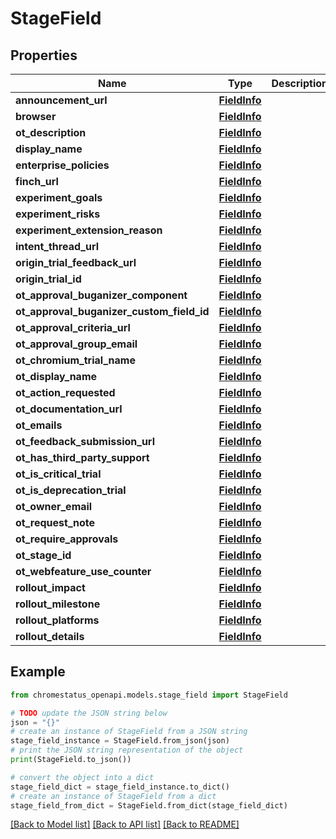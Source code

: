 # StageField


## Properties

Name | Type | Description | Notes
------------ | ------------- | ------------- | -------------
**announcement_url** | [**FieldInfo**](FieldInfo.md) |  | [optional] 
**browser** | [**FieldInfo**](FieldInfo.md) |  | [optional] 
**ot_description** | [**FieldInfo**](FieldInfo.md) |  | [optional] 
**display_name** | [**FieldInfo**](FieldInfo.md) |  | [optional] 
**enterprise_policies** | [**FieldInfo**](FieldInfo.md) |  | [optional] 
**finch_url** | [**FieldInfo**](FieldInfo.md) |  | [optional] 
**experiment_goals** | [**FieldInfo**](FieldInfo.md) |  | [optional] 
**experiment_risks** | [**FieldInfo**](FieldInfo.md) |  | [optional] 
**experiment_extension_reason** | [**FieldInfo**](FieldInfo.md) |  | [optional] 
**intent_thread_url** | [**FieldInfo**](FieldInfo.md) |  | [optional] 
**origin_trial_feedback_url** | [**FieldInfo**](FieldInfo.md) |  | [optional] 
**origin_trial_id** | [**FieldInfo**](FieldInfo.md) |  | [optional] 
**ot_approval_buganizer_component** | [**FieldInfo**](FieldInfo.md) |  | [optional] 
**ot_approval_buganizer_custom_field_id** | [**FieldInfo**](FieldInfo.md) |  | [optional] 
**ot_approval_criteria_url** | [**FieldInfo**](FieldInfo.md) |  | [optional] 
**ot_approval_group_email** | [**FieldInfo**](FieldInfo.md) |  | [optional] 
**ot_chromium_trial_name** | [**FieldInfo**](FieldInfo.md) |  | [optional] 
**ot_display_name** | [**FieldInfo**](FieldInfo.md) |  | [optional] 
**ot_action_requested** | [**FieldInfo**](FieldInfo.md) |  | [optional] 
**ot_documentation_url** | [**FieldInfo**](FieldInfo.md) |  | [optional] 
**ot_emails** | [**FieldInfo**](FieldInfo.md) |  | [optional] 
**ot_feedback_submission_url** | [**FieldInfo**](FieldInfo.md) |  | [optional] 
**ot_has_third_party_support** | [**FieldInfo**](FieldInfo.md) |  | [optional] 
**ot_is_critical_trial** | [**FieldInfo**](FieldInfo.md) |  | [optional] 
**ot_is_deprecation_trial** | [**FieldInfo**](FieldInfo.md) |  | [optional] 
**ot_owner_email** | [**FieldInfo**](FieldInfo.md) |  | [optional] 
**ot_request_note** | [**FieldInfo**](FieldInfo.md) |  | [optional] 
**ot_require_approvals** | [**FieldInfo**](FieldInfo.md) |  | [optional] 
**ot_stage_id** | [**FieldInfo**](FieldInfo.md) |  | [optional] 
**ot_webfeature_use_counter** | [**FieldInfo**](FieldInfo.md) |  | [optional] 
**rollout_impact** | [**FieldInfo**](FieldInfo.md) |  | [optional] 
**rollout_milestone** | [**FieldInfo**](FieldInfo.md) |  | [optional] 
**rollout_platforms** | [**FieldInfo**](FieldInfo.md) |  | [optional] 
**rollout_details** | [**FieldInfo**](FieldInfo.md) |  | [optional] 

## Example

```python
from chromestatus_openapi.models.stage_field import StageField

# TODO update the JSON string below
json = "{}"
# create an instance of StageField from a JSON string
stage_field_instance = StageField.from_json(json)
# print the JSON string representation of the object
print(StageField.to_json())

# convert the object into a dict
stage_field_dict = stage_field_instance.to_dict()
# create an instance of StageField from a dict
stage_field_from_dict = StageField.from_dict(stage_field_dict)
```
[[Back to Model list]](../README.md#documentation-for-models) [[Back to API list]](../README.md#documentation-for-api-endpoints) [[Back to README]](../README.md)


